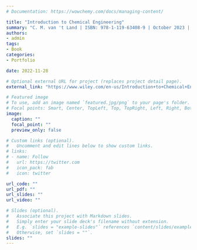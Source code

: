 ```yaml
---
# Documentation: https://wowchemy.com/docs/managing-content/

title: "Introduction to Chemical Engineering"
summary: "C. M. van 't Land | ISBN: 978-1-119-63408-9 | October 2023 | Wiley | 576 pages"
authors: 
- admin
tags: 
- Book
categories:
- Portfolio

date: 2022-11-28

# Optional external URL for project (replaces project detail page).
external_link: "https://www.wiley.com/en-us/Introduction+to+Chemical+Engineering-p-9781119634089"

# Featured image
# To use, add an image named `featured.jpg/png` to your page's folder.
# Focal points: Smart, Center, TopLeft, Top, TopRight, Left, Right, BottomLeft, Bottom, BottomRight.
image:
  caption: ""
  focal_point: ""
  preview_only: false

# Custom links (optional).
#   Uncomment and edit lines below to show custom links.
# links:
# - name: Follow
#   url: https://twitter.com
#   icon_pack: fab
#   icon: twitter

url_code: ""
url_pdf: ""
url_slides: ""
url_video: ""

# Slides (optional).
#   Associate this project with Markdown slides.
#   Simply enter your slide deck's filename without extension.
#   E.g. `slides = "example-slides"` references `content/slides/example-slides.md`.
#   Otherwise, set `slides = ""`.
slides: ""
---
```

